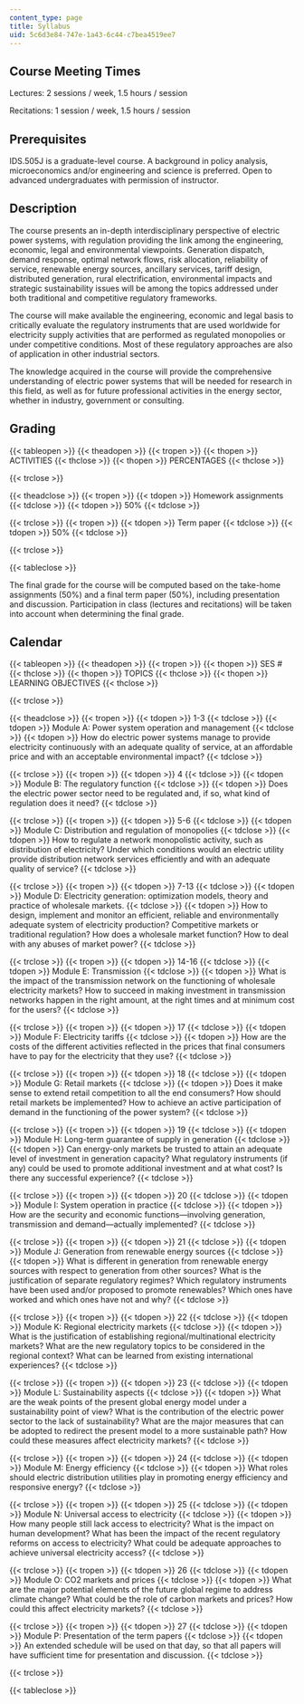 ```yaml
---
content_type: page
title: Syllabus
uid: 5c6d3e84-747e-1a43-6c44-c7bea4519ee7
---
```


Course Meeting Times
--------------------

Lectures: 2 sessions / week, 1.5 hours / session

Recitations: 1 session / week, 1.5 hours / session

Prerequisites
-------------

IDS.505J is a graduate-level course. A background in policy analysis, microeconomics and/or engineering and science is preferred. Open to advanced undergraduates with permission of instructor.

Description
-----------

The course presents an in-depth interdisciplinary perspective of electric power systems, with regulation providing the link among the engineering, economic, legal and environmental viewpoints. Generation dispatch, demand response, optimal network flows, risk allocation, reliability of service, renewable energy sources, ancillary services, tariff design, distributed generation, rural electrification, environmental impacts and strategic sustainability issues will be among the topics addressed under both traditional and competitive regulatory frameworks.

The course will make available the engineering, economic and legal basis to critically evaluate the regulatory instruments that are used worldwide for electricity supply activities that are performed as regulated monopolies or under competitive conditions. Most of these regulatory approaches are also of application in other industrial sectors.

The knowledge acquired in the course will provide the comprehensive understanding of electric power systems that will be needed for research in this field, as well as for future professional activities in the energy sector, whether in industry, government or consulting.

Grading
-------

{{< tableopen >}}
{{< theadopen >}}
{{< tropen >}}
{{< thopen >}}
ACTIVITIES
{{< thclose >}}
{{< thopen >}}
PERCENTAGES
{{< thclose >}}

{{< trclose >}}

{{< theadclose >}}
{{< tropen >}}
{{< tdopen >}}
Homework assignments
{{< tdclose >}}
{{< tdopen >}}
50%
{{< tdclose >}}

{{< trclose >}}
{{< tropen >}}
{{< tdopen >}}
Term paper
{{< tdclose >}}
{{< tdopen >}}
50%
{{< tdclose >}}

{{< trclose >}}

{{< tableclose >}}

The final grade for the course will be computed based on the take-home assignments (50%) and a final term paper (50%), including presentation and discussion. Participation in class (lectures and recitations) will be taken into account when determining the final grade.

Calendar
--------

{{< tableopen >}}
{{< theadopen >}}
{{< tropen >}}
{{< thopen >}}
SES #
{{< thclose >}}
{{< thopen >}}
TOPICS
{{< thclose >}}
{{< thopen >}}
LEARNING OBJECTIVES
{{< thclose >}}

{{< trclose >}}

{{< theadclose >}}
{{< tropen >}}
{{< tdopen >}}
1-3
{{< tdclose >}}
{{< tdopen >}}
Module A: Power system operation and management
{{< tdclose >}}
{{< tdopen >}}
How do electric power systems manage to provide electricity continuously with an adequate quality of service, at an affordable price and with an acceptable environmental impact?
{{< tdclose >}}

{{< trclose >}}
{{< tropen >}}
{{< tdopen >}}
4
{{< tdclose >}}
{{< tdopen >}}
Module B: The regulatory function
{{< tdclose >}}
{{< tdopen >}}
Does the electric power sector need to be regulated and, if so, what kind of regulation does it need?
{{< tdclose >}}

{{< trclose >}}
{{< tropen >}}
{{< tdopen >}}
5-6
{{< tdclose >}}
{{< tdopen >}}
Module C: Distribution and regulation of monopolies
{{< tdclose >}}
{{< tdopen >}}
How to regulate a network monopolistic activity, such as distribution of electricity? Under which conditions would an electric utility provide distribution network services efficiently and with an adequate quality of service?
{{< tdclose >}}

{{< trclose >}}
{{< tropen >}}
{{< tdopen >}}
7-13
{{< tdclose >}}
{{< tdopen >}}
Module D: Electricity generation: optimization models, theory and practice of wholesale markets.
{{< tdclose >}}
{{< tdopen >}}
How to design, implement and monitor an efficient, reliable and environmentally adequate system of electricity production? Competitive markets or traditional regulation? How does a wholesale market function? How to deal with any abuses of market power?
{{< tdclose >}}

{{< trclose >}}
{{< tropen >}}
{{< tdopen >}}
14-16
{{< tdclose >}}
{{< tdopen >}}
Module E: Transmission
{{< tdclose >}}
{{< tdopen >}}
What is the impact of the transmission network on the functioning of wholesale electricity markets? How to succeed in making investment in transmission networks happen in the right amount, at the right times and at minimum cost for the users?
{{< tdclose >}}

{{< trclose >}}
{{< tropen >}}
{{< tdopen >}}
17
{{< tdclose >}}
{{< tdopen >}}
Module F: Electricity tariffs
{{< tdclose >}}
{{< tdopen >}}
How are the costs of the different activities reflected in the prices that final consumers have to pay for the electricity that they use?
{{< tdclose >}}

{{< trclose >}}
{{< tropen >}}
{{< tdopen >}}
18
{{< tdclose >}}
{{< tdopen >}}
Module G: Retail markets
{{< tdclose >}}
{{< tdopen >}}
Does it make sense to extend retail competition to all the end consumers? How should retail markets be implemented? How to achieve an active participation of demand in the functioning of the power system?
{{< tdclose >}}

{{< trclose >}}
{{< tropen >}}
{{< tdopen >}}
19
{{< tdclose >}}
{{< tdopen >}}
Module H: Long-term guarantee of supply in generation
{{< tdclose >}}
{{< tdopen >}}
Can energy-only markets be trusted to attain an adequate level of investment in generation capacity? What regulatory instruments (if any) could be used to promote additional investment and at what cost? Is there any successful experience?
{{< tdclose >}}

{{< trclose >}}
{{< tropen >}}
{{< tdopen >}}
20
{{< tdclose >}}
{{< tdopen >}}
Module I: System operation in practice
{{< tdclose >}}
{{< tdopen >}}
How are the security and economic functions—involving generation, transmission and demand—actually implemented?
{{< tdclose >}}

{{< trclose >}}
{{< tropen >}}
{{< tdopen >}}
21
{{< tdclose >}}
{{< tdopen >}}
Module J: Generation from renewable energy sources
{{< tdclose >}}
{{< tdopen >}}
What is different in generation from renewable energy sources with respect to generation from other sources? What is the justification of separate regulatory regimes? Which regulatory instruments have been used and/or proposed to promote renewables? Which ones have worked and which ones have not and why?
{{< tdclose >}}

{{< trclose >}}
{{< tropen >}}
{{< tdopen >}}
22
{{< tdclose >}}
{{< tdopen >}}
Module K: Regional electricity markets
{{< tdclose >}}
{{< tdopen >}}
What is the justification of establishing regional/multinational electricity markets? What are the new regulatory topics to be considered in the regional context? What can be learned from existing international experiences?
{{< tdclose >}}

{{< trclose >}}
{{< tropen >}}
{{< tdopen >}}
23
{{< tdclose >}}
{{< tdopen >}}
Module L: Sustainability aspects
{{< tdclose >}}
{{< tdopen >}}
What are the weak points of the present global energy model under a sustainability point of view? What is the contribution of the electric power sector to the lack of sustainability? What are the major measures that can be adopted to redirect the present model to a more sustainable path? How could these measures affect electricity markets?
{{< tdclose >}}

{{< trclose >}}
{{< tropen >}}
{{< tdopen >}}
24
{{< tdclose >}}
{{< tdopen >}}
Module M: Energy efficiency
{{< tdclose >}}
{{< tdopen >}}
What roles should electric distribution utilities play in promoting energy efficiency and responsive energy?
{{< tdclose >}}

{{< trclose >}}
{{< tropen >}}
{{< tdopen >}}
25
{{< tdclose >}}
{{< tdopen >}}
Module N: Universal access to electricity
{{< tdclose >}}
{{< tdopen >}}
How many people still lack access to electricity? What is the impact on human development? What has been the impact of the recent regulatory reforms on access to electricity? What could be adequate approaches to achieve universal electricity access?
{{< tdclose >}}

{{< trclose >}}
{{< tropen >}}
{{< tdopen >}}
26
{{< tdclose >}}
{{< tdopen >}}
Module O: CO2 markets and prices
{{< tdclose >}}
{{< tdopen >}}
What are the major potential elements of the future global regime to address climate change? What could be the role of carbon markets and prices? How could this affect electricity markets?
{{< tdclose >}}

{{< trclose >}}
{{< tropen >}}
{{< tdopen >}}
27
{{< tdclose >}}
{{< tdopen >}}
Module P: Presentation of the term papers
{{< tdclose >}}
{{< tdopen >}}
An extended schedule will be used on that day, so that all papers will have sufficient time for presentation and discussion.
{{< tdclose >}}

{{< trclose >}}

{{< tableclose >}}